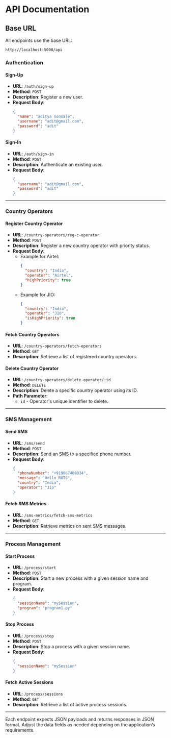 
# API Documentation

## Base URL
All endpoints use the base URL:
```
http://localhost:5000/api
```

### **Authentication**

#### Sign-Up
- **URL**: `/auth/sign-up`
- **Method**: `POST`
- **Description**: Register a new user.
- **Request Body**:
  ```json
  {
    "name": "aditya sonsale",
    "username": "adit@gmail.com",
    "password": "adit"
  }
  ```

#### Sign-In
- **URL**: `/auth/sign-in`
- **Method**: `POST`
- **Description**: Authenticate an existing user.
- **Request Body**:
  ```json
  {
    "username": "adit@gmail.com",
    "password": "adit"
  }
  ```

---

### **Country Operators**

#### Register Country Operator
- **URL**: `/country-operators/reg-c-operator`
- **Method**: `POST`
- **Description**: Register a new country operator with priority status.
- **Request Body**:
  - Example for Airtel:
    ```json
    {
      "country": "India",
      "operator": "Airtel",
      "highPriority": true
    }
    ```
  - Example for JIO:
    ```json
    {
      "country": "India",
      "operator": "JIO",
      "isHighPriority": true
    }
    ```

#### Fetch Country Operators
- **URL**: `/country-operators/fetch-operators`
- **Method**: `GET`
- **Description**: Retrieve a list of registered country operators.

#### Delete Country Operator
- **URL**: `/country-operators/delete-operator/:id`
- **Method**: `DELETE`
- **Description**: Delete a specific country operator using its ID.
- **Path Parameter**:
  - `id` - Operator's unique identifier to delete.

---

### **SMS Management**

#### Send SMS
- **URL**: `/sms/send`
- **Method**: `POST`
- **Description**: Send an SMS to a specified phone number.
- **Request Body**:
  ```json
  {
    "phoneNumber": "+919067409034",
    "message": "Hello RUTS",
    "country": "India",
    "operator": "Jio"
  }
  ```

#### Fetch SMS Metrics
- **URL**: `/sms-metrics/fetch-sms-metrics`
- **Method**: `GET`
- **Description**: Retrieve metrics on sent SMS messages.

---

### **Process Management**

#### Start Process
- **URL**: `/process/start`
- **Method**: `POST`
- **Description**: Start a new process with a given session name and program.
- **Request Body**:
  ```json
  {
    "sessionName": "mySession",
    "program": "program1.py"
  }
  ```

#### Stop Process
- **URL**: `/process/stop`
- **Method**: `POST`
- **Description**: Stop a process with a given session name.
- **Request Body**:
  ```json
  {
    "sessionName": "mySession"
  }
  ```

#### Fetch Active Sessions
- **URL**: `/process/sessions`
- **Method**: `GET`
- **Description**: Retrieve a list of active process sessions.

--- 

Each endpoint expects JSON payloads and returns responses in JSON format. Adjust the data fields as needed depending on the application’s requirements.